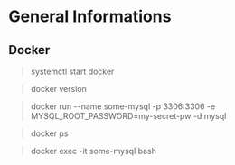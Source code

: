 # General Informations

## Docker

>systemctl start docker

>docker version

>docker run --name some-mysql -p 3306:3306 -e MYSQL_ROOT_PASSWORD=my-secret-pw -d mysql

>docker ps

>docker exec -it some-mysql bash
